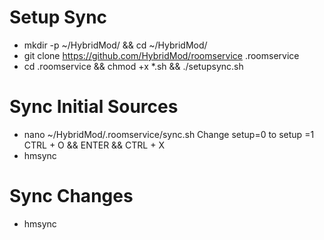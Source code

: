 # Setup Sync
- mkdir -p ~/HybridMod/ && cd ~/HybridMod/
- git clone https://github.com/HybridMod/roomservice .roomservice
- cd .roomservice && chmod +x *.sh && ./setupsync.sh

# Sync Initial Sources
- nano ~/HybridMod/.roomservice/sync.sh
Change setup=0 to setup =1
CTRL + O && ENTER && CTRL + X
- hmsync

# Sync Changes
- hmsync
